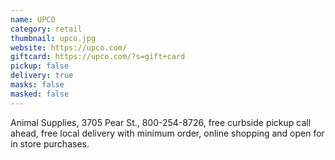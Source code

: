 ```yaml
---
name: UPCO
category: retail
thumbnail: upco.jpg
website: https://upco.com/
giftcard: https://upco.com/?s=gift+card
pickup: false
delivery: true
masks: false
masked: false
---
```

Animal Supplies, 3705 Pear St., 800-254-8726, free curbside pickup call ahead, free local delivery with minimum order, online shopping and open for in store purchases.